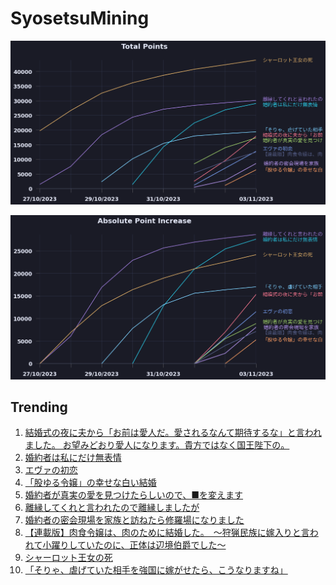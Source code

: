 # SyosetsuMining


![](https://raw.githubusercontent.com/exc4l/SyosetsuMining/main/plots/point_trend.png)

![](https://raw.githubusercontent.com/exc4l/SyosetsuMining/main/plots/point_increase.png)


## Trending

1. [結婚式の夜に夫から「お前は愛人だ。愛されるなんて期待するな」と言われました。 お望みどおり愛人になります。貴方ではなく国王陛下の。](https://ncode.syosetu.com/n8891il/)
2. [婚約者は私にだけ無表情](https://ncode.syosetu.com/n0991im/)
3. [エヴァの初恋](https://ncode.syosetu.com/n2367im/)
4. [「股ゆる令嬢」の幸せな白い結婚](https://ncode.syosetu.com/n2459im/)
5. [婚約者が真実の愛を見つけたらしいので、■を変えます](https://ncode.syosetu.com/n1733im/)
6. [離縁してくれと言われたので離縁しましたが](https://ncode.syosetu.com/n8672il/)
7. [ 婚約者の密会現場を家族と訪ねたら修羅場になりました](https://ncode.syosetu.com/n2051im/)
8. [【連載版】肉食令嬢は、肉のために結婚した。　〜狩猟民族に嫁入りと言われて小躍りしていたのに、正体は辺境伯爵でした〜](https://ncode.syosetu.com/n1988im/)
9. [シャーロット王女の死](https://ncode.syosetu.com/n6773ii/)
10. [「そりゃ、虐げていた相手を強国に嫁がせたら、こうなりますね」](https://ncode.syosetu.com/n0860im/)
